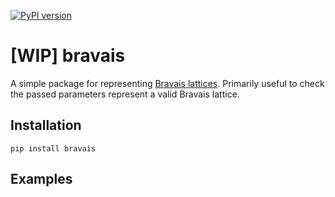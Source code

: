 [![PyPI version](https://badge.fury.io/py/bravais.svg)](https://badge.fury.io/py/bravais)

# [WIP] bravais
A simple package for representing [Bravais lattices](https://en.wikipedia.org/wiki/Bravais_lattice). Primarily useful to check the passed parameters represent a valid Bravais lattice.

## Installation

`pip install bravais`

## Examples
